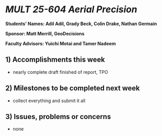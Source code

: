 # *MULT 25-604 Aerial Precision*

**Students' Names: Adil Adil, Grady Beck, Colin Drake, Nathan Germain**

**Sponsor: Matt Merrill, GeoDecisions**

**Faculty Advisors: Yuichi Motai and Tamer Nadeem**

## 1) Accomplishments this week ##
   - nearly complete draft finished of report, TPO

## 2) Milestones to be completed next week ##
   - collect everything and submit it all

## 3) Issues, problems or concerns ##
   - none
   


